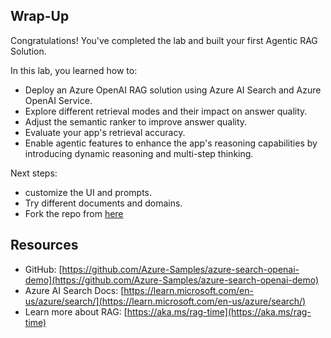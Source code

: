 ## Wrap-Up

Congratulations! You've completed the lab and built your first Agentic RAG Solution.

In this lab, you learned how to:

- Deploy an Azure OpenAI RAG solution using Azure AI Search and Azure OpenAI Service.
- Explore different retrieval modes and their impact on answer quality.
- Adjust the semantic ranker to improve answer quality.
- Evaluate your app's retrieval accuracy.
- Enable agentic features to enhance the app's reasoning capabilities by introducing dynamic reasoning and multi-step thinking.

Next steps:

- customize the UI and prompts.
- Try different documents and domains.
- Fork the repo from [here](https://github.com/Azure-Samples/azure-search-openai-demo)

## Resources

- GitHub: [https://github.com/Azure-Samples/azure-search-openai-demo](https://github.com/Azure-Samples/azure-search-openai-demo)
- Azure AI Search Docs: [https://learn.microsoft.com/en-us/azure/search/](https://learn.microsoft.com/en-us/azure/search/)
- Learn more about RAG: [https://aka.ms/rag-time](https://aka.ms/rag-time)

